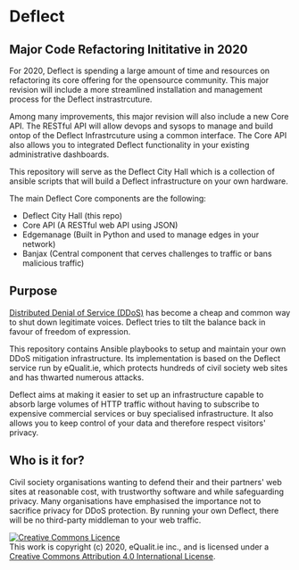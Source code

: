 # Deflect

## Major Code Refactoring Inititative in 2020
For 2020, Deflect is spending a large amount of time and resources on refactoring its core offering for the opensource community. This major revision will include a more streamlined installation and management process for the Deflect instrastrcuture. 

Among many improvements, this  major revision will also include a new Core API. The RESTful API will allow devops and sysops to manage and build ontop of the Deflect Infrastrcuture using a common interface. The Core API also allows you to integrated Deflect functionality in your existing administrative dashboards.

This repository will serve as the Deflect City Hall which is a collection of ansible scripts that will build a Deflect infrastructure on your own hardware. 

The main Deflect Core components are the following:
- Deflect City Hall (this repo)
- Core API (A RESTful web API using JSON)
- Edgemanage (Built in Python and used to manage edges in your network)
- Banjax (Central component that cerves challenges to traffic or bans malicious traffic)

## Purpose
[Distributed Denial of Service (DDoS)](https://en.wikipedia.org/wiki/Denial-of-service_attack#Distributed_attack "Distributed Denial of Service (DDoS)") has become a cheap and common way to shut down legitimate voices. Deflect tries to tilt the balance back in favour of freedom of expression.

This repository contains Ansible playbooks to setup and maintain your own DDoS mitigation infrastructure. Its implementation is based on the Deflect service run by eQualit.ie, which protects hundreds of civil society web sites and has thwarted numerous attacks.

Deflect aims at making it easier to set up an infrastructure capable to absorb large volumes of HTTP traffic without having to subscribe to expensive commercial services or buy specialised infrastructure. It also allows you to keep control of your data and therefore respect visitors' privacy.

## Who is it for?
Civil society organisations wanting to defend their and their partners' web sites at reasonable cost, with trustworthy software and while safeguarding privacy. Many organisations have emphasised the importance not to sacrifice privacy for DDoS protection. By running your own Deflect, there will be no third-party middleman to your web traffic.


<a rel="license" href="http://creativecommons.org/licenses/by/4.0/">
<img alt="Creative Commons Licence" style="border-width:0" src="https://i.creativecommons.org/l/by/4.0/80x15.png" /></a><br />
This work is copyright (c) 2020, eQualit.ie inc., and is licensed under a <a rel="license" href="http://creativecommons.org/licenses/by/4.0/">Creative Commons Attribution 4.0 International License</a>.
